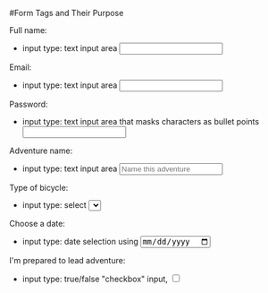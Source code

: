 #Form Tags and Their Purpose

Full name: 
  - input type: text input area <input type="text" name="fullname">

Email:
 - input type: text input area <input type="email" name="email">
 
Password:
- input type: text input area that masks characters as bullet points <input type="password" name="password">

Adventure name:
 - input type: text input area <input type="text" name="adv-name" placeholder="Name this adventure">

Type of bicycle:
- input type: select <select> from predetermined options <option value="">

Choose a date:
- input type: date selection using <input type="date" name="date">

I'm prepared to lead adventure: 
- input type: true/false "checkbox" input, <input type="checkbox" name="cb-agree" value="agree">
